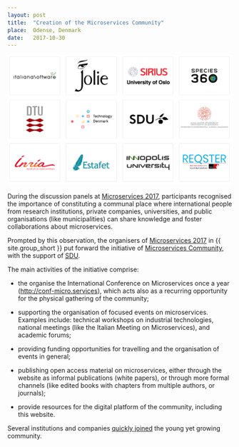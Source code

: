 ```yaml
---
layout: post
title:  "Creation of the Microservices Community"
place:  Odense, Denmark
date:   2017-10-30
---
```

<img class="img-fluid mx-auto d-block" src="/images/posts/microservices-community.png">

During the discussion panels at [Microservices 2017](/events/2017-10-25-Microservices_Conference), participants recognised the importance of constituting a communal place where international people from research institutions, private companies, universities, and public organisations (like municipalities) can share knowledge and foster collaborations about microservices.

Prompted by this observation, the organisers of [Microservices 2017](/events/2017-10-25-Microservices_Conference) in {{ site.group_short }} put forward the initiative of [Microservices Community](http://microservices.sdu.dk/), with the support of [SDU](https://www.sdu.dk/en). 

<!--more-->

The main activities of the initiative comprise:

- the organise the International Conference on Microservices once a year (http://conf-micro.services), which acts also as a recurring opportunity for the physical gathering of the community;

- supporting the organisation of focused events on microservices. Examples include: technical workshops on industrial technologies, national meetings (like the Italian Meeting on Microservices), and academic forums;

- providing funding opportunities for travelling and the organisation of events in general;

- publishing open access material on microservices, either through the website as informal publications (white papers), or through more formal channels (like edited books with chapters from multiple authors, or journals);

- provide resources for the digital platform of the community, including this website.

Several institutions and companies [quickly joined](http://microservices.sdu.dk/#members) the young yet growing community.